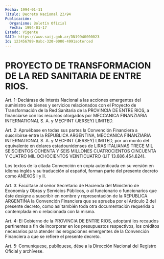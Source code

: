 ```yaml
---
Fecha: 1994-01-11
Título: Decreto Nacional 23/94
Publicación:
  Organismo: Boletín Oficial
  Fecha: 1994-01-17
Estado: Vigente
SAIJ: https://www.saij.gob.ar/DN19940000023
Id: 123456789-0abc-320-0000-4991soterced
---
```

# PROYECTO DE TRANSFORMACION DE LA RED SANITARIA DE ENTRE RIOS.

<a id="1"></a>
Art. 1: Declárase de Interés Nacional a las acciones emergentes del  suministro  de bienes y servicios relacionados con el Proyecto de Transformación  de  la  Red  Sanitaria  de la PROVINCIA DE ENTRE RIOS,  a  financiarse  con  los  recursos otorgados  por  MECCANICA FINANZIARIA  INTERNATIONAL  S.  A.  y   MECFINT  (JERSEY)  LIMITED.

<a id="2"></a>
Art. 2: Apruébase en todas sus partes la Convención Financiera a suscribirse  entre  la REPUBLICA ARGENTINA, MECCANICA FINANZIARIA INTERNATIONAL S. A. y MECFINT  (JERSEY)  LIMITED,  por un monto del equivalente  en  dolares  estadounidenses de LIRAS ITALIANAS  TRECE MIL SEISCIENTOS OCHENTA Y SEIS  MILLONES  CUATROCIENTOS CINCUENTA Y CUATRO   MIL  OCHOCIENTOS  VEINTICUATRO  (LIT  13.686.454.824).

Los textos  de  la  citada  Convención  en copia autenticada en su versión en idioma inglés y su traducción al  español,  forman parte del presente decreto como ANEXOS I y II.

<a id="3"></a>
Art.  3:  Facúltase  al  señor  Secretario  de  Hacienda  del Ministerio   de  Economía  y  Obras  y  Servicios  Públicos,  o  al funcionario o  funcionarios  que éste designe a suscribir en nombre y  representación  de  la  REPUBLICA    ARGENTINA    la  Convención Financiera  que se aprueba por el Artículo 2 del presente  decreto, como así también  toda  otra  documentación requerida o contemplada en o relacionada con la misma.

<a id="4"></a>
Art. 4: El Gobierno de la PROVINCIA DE ENTRE RIOS, adoptará los recaudos  pertinentes  a  fin  de  incorporar  en  los presupuestos respectivos,  los créditos necesarios para atender las  erogaciones emergentes  de  la  Convención  Financiera  a  que  se  refiere  el presente decreto.

<a id="5"></a>
Art.  5: Comuníquese, publíquese, dése a la Dirección Nacional del Registro Oficial y archívese.